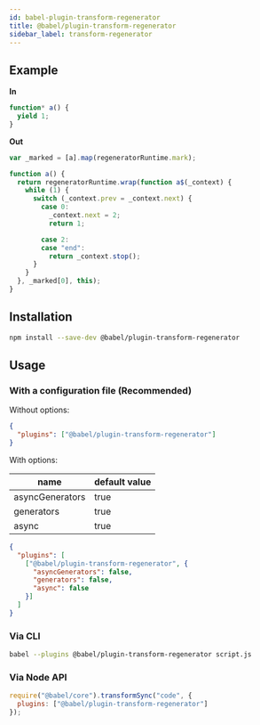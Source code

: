 ```yaml
---
id: babel-plugin-transform-regenerator
title: @babel/plugin-transform-regenerator
sidebar_label: transform-regenerator
---
```


## Example

**In**

```javascript
function* a() {
  yield 1;
}
```

**Out**

```javascript
var _marked = [a].map(regeneratorRuntime.mark);

function a() {
  return regeneratorRuntime.wrap(function a$(_context) {
    while (1) {
      switch (_context.prev = _context.next) {
        case 0:
          _context.next = 2;
          return 1;

        case 2:
        case "end":
          return _context.stop();
      }
    }
  }, _marked[0], this);
}
```

## Installation

```sh
npm install --save-dev @babel/plugin-transform-regenerator
```

## Usage

### With a configuration file (Recommended)

Without options:

```json
{
  "plugins": ["@babel/plugin-transform-regenerator"]
}
```

With options:

|name|default value|
|---|---|
|asyncGenerators|true|
|generators|true|
|async|true|

```json
{
  "plugins": [
    ["@babel/plugin-transform-regenerator", {
      "asyncGenerators": false,
      "generators": false,
      "async": false
    }]
  ]
}
```

### Via CLI

```sh
babel --plugins @babel/plugin-transform-regenerator script.js
```

### Via Node API

```javascript
require("@babel/core").transformSync("code", {
  plugins: ["@babel/plugin-transform-regenerator"]
});
```

